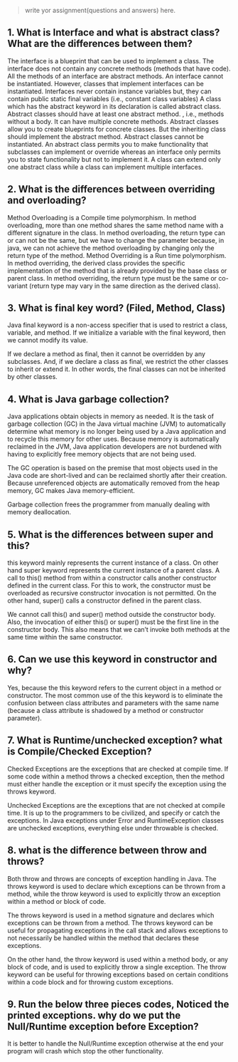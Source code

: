 > write yor assignment(questions and answers) here.
## 1. What is Interface and what is abstract class? What are the differences between them?

The interface is a blueprint that can be used to implement a class. The interface does not contain any concrete methods (methods that have code). All the methods of an interface are abstract methods.
An interface cannot be instantiated. However, classes that implement interfaces can be instantiated. Interfaces never contain instance variables but, they can contain public static final variables (i.e., constant class variables)
A class which has the abstract keyword in its declaration is called abstract class. Abstract classes should have at least one abstract method. , i.e., methods without a body. It can have multiple concrete methods.
Abstract classes allow you to create blueprints for concrete classes. But the inheriting class should implement the abstract method.
Abstract classes cannot be instantiated.
An abstract class permits you to make functionality that subclasses can implement or override whereas an interface only permits you to state functionality but not to implement it. A class can extend only one abstract class while a class can implement multiple interfaces.

## 2. What is the differences between overriding and overloading?
Method Overloading is a Compile time polymorphism. In method overloading, more than one method shares the same method name with a different signature in the class. In method overloading, the return type can or can not be the same, but we have to change the parameter because, in java, we can not achieve the method overloading by changing only the return type of the method.
Method Overriding is a Run time polymorphism. In method overriding, the derived class provides the specific implementation of the method that is already provided by the base class or parent class. In method overriding, the return type must be the same or co-variant (return type may vary in the same direction as the derived class). 

## 3. What is final key word? (Filed, Method, Class)
Java final keyword is a non-access specifier that is used to restrict a class, variable, and method. If we initialize a variable with the final keyword, then we cannot modify its value.

If we declare a method as final, then it cannot be overridden by any subclasses. And, if we declare a class as final, we restrict the other classes to inherit or extend it. In other words, the final classes can not be inherited by other classes.

## 4. What is Java garbage collection?
Java applications obtain objects in memory as needed. It is the task of garbage collection (GC) in the Java virtual machine (JVM) to automatically determine what memory is no longer being used by a Java application and to recycle this memory for other uses. Because memory is automatically reclaimed in the JVM, Java application developers are not burdened with having to explicitly free memory objects that are not being used.

The GC operation is based on the premise that most objects used in the Java code are short-lived and can be reclaimed shortly after their creation. Because unreferenced objects are automatically removed from the heap memory, GC makes Java memory-efficient.

Garbage collection frees the programmer from manually dealing with memory deallocation. 

## 5. What is the differences between super and this?
this keyword mainly represents the current instance of a class. On other hand super keyword represents the current instance of a parent class. A call to this() method from within a constructor calls another constructor defined in the current class. For this to work, the constructor must be overloaded as recursive constructor invocation is not permitted. On the other hand, super() calls a constructor defined in the parent class.

We cannot call this() and super() method outside the constructor body. Also, the invocation of either this() or super() must be the first line in the constructor body. This also means that we can’t invoke both methods at the same time within the same constructor.
 
## 6. Can we use this keyword in constructor and why?

Yes, because the this keyword refers to the current object in a method or constructor. The most common use of the this keyword is to eliminate the confusion between class attributes and parameters with the same name (because a class attribute is shadowed by a method or constructor parameter).

## 7. What is Runtime/unchecked exception? what is Compile/Checked Exception?

Checked Exceptions are the exceptions that are checked at compile time. If some code within a method throws a checked exception, then the method must either handle the exception or it must specify the exception using the throws keyword. 

Unchecked Exceptions are the exceptions that are not checked at compile time. It is up to the programmers to be civilized, and specify or catch the exceptions. In Java exceptions under Error and RuntimeException classes are unchecked exceptions, everything else under throwable is checked. 


## 8. what is the difference between throw and throws?
Both throw and throws are concepts of exception handling in Java. The throws keyword is used to declare which exceptions can be thrown from a method, while the throw keyword is used to explicitly throw an exception within a method or block of code.

The throws keyword is used in a method signature and declares which exceptions can be thrown from a method. The throws keyword can be useful for propagating exceptions in the call stack and allows exceptions to not necessarily be handled within the method that declares these exceptions.

On the other hand, the throw keyword is used within a method body, or any block of code, and is used to explicitly throw a single exception. The throw keyword can be useful for throwing exceptions based on certain conditions within a code block and for throwing custom exceptions.

## 9. Run the below three pieces codes, Noticed the printed exceptions.  why do we put the Null/Runtime exception before Exception?

It is better to handle the Null/Runtime exception otherwise at the end your program will crash which stop the other functionality. 
